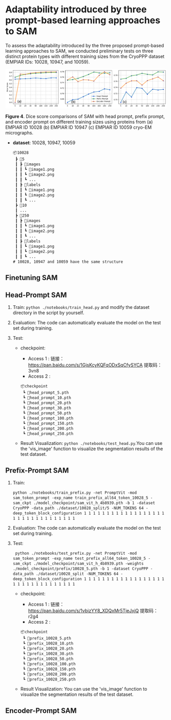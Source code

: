 #  Adaptability introduced by three prompt-based learning approaches to SAM

To assess the adaptability introduced by the three proposed prompt-based learning approaches to SAM, we conducted preliminary tests on three distinct protein types with different training sizes from the CryoPPP dataset (EMPIAR IDs: 10028, 10947, and 10059).

![](../image/figure4.png)

**Figure 4**. Dice score comparisons of SAM with head prompt, prefix prompt, and encoder prompt on different training sizes using proteins from (a) EMPIAR ID 10028 (b) EMPIAR ID 10947 (c) EMPIAR ID 10059 cryo-EM micrographs.

- **dataset**:  10028, 10947, 10059
  
    ```
    📦10028
     ┣ 📂5
     ┃ ┣ 📂images
     ┃ ┃ ┗ 📜image1.png
     ┃ ┃ ┗ 📜image2.png
     ┃ ┃ ┗ ...
     ┃ ┣ 📂labels
     ┃ ┃ ┗ 📜image1.png
     ┃ ┃ ┗ 📜image2.png
     ┃ ┃ ┗ ...
     ┣ 📂10
     ┃ ...
     ┣ 📂250
     ┃ ┣ 📂images
     ┃ ┃ ┗ 📜image1.png
     ┃ ┃ ┗ 📜image2.png
     ┃ ┃ ┗ ...
     ┃ ┣ 📂labels
     ┃ ┃ ┗ 📜image1.png
     ┃ ┃ ┗ 📜image2.png
     ┃ ┃ ┗ ...
    # 10028, 10947 and 10059 have the same structure
    ```

## Finetuning SAM



## Head-Prompt SAM

1. Train:  `python ./notebooks/train_head.py` and modify the dataset directory in the script by yourself.

2. Evaluation: The code can automatically evaluate the model on the test set during training.

3. Test:
   - checkpoint: 
   
       - Access 1 : 链接：https://pan.baidu.com/s/1GjsKcyKQFqODxSqCfySYCA  提取码：3vn8
       - Access 2 : 
   
       ```
       📦checkpoint
        ┗ 📜head_prompt_5.pth
        ┗ 📜head_prompt_10.pth
        ┗ 📜head_prompt_20.pth
        ┗ 📜head_prompt_30.pth
        ┗ 📜head_prompt_50.pth
        ┗ 📜head_prompt_100.pth
        ┗ 📜head_prompt_150.pth
        ┗ 📜head_prompt_200.pth
        ┗ 📜head_prompt_250.pth
       ```
   
   - Result Visualization: `python ./notebooks/test_head.py`.You can use the 'vis_image' function to visualize the segmentation results of the test dataset.

## Prefix-Prompt SAM

1. Train:  
   ```
   python ./notebooks/train_prefix.py -net PromptVit -mod sam_token_prompt -exp_name train_prefix_all64_token_10028_5 -sam_ckpt ./model_checkpoint/sam_vit_h_4b8939.pth -b 1 -dataset CryoPPP -data_path ./dataset/10028_split/5 -NUM_TOKENS 64 -deep_token_block_configuration 1 1 1 1 1 1 1 1 1 1 1 1 1 1 1 1 1 1 1 1 1 1 1 1 1 1 1 1 1 1 1 1
   ```

2. Evaluation: The code can automatically evaluate the model on the test set during training.

3. Test:
   ```
    python ./notebooks/test_prefix.py -net PromptVit -mod sam_token_prompt -exp_name test_prefix_all64_token_10028_5 -sam_ckpt ./model_checkpoint/sam_vit_h_4b8939.pth -weights ./model_checkpoint/prefix/10028_5.pth -b 1 -dataset CryoPPP -data_path ./dataset/10028_split -NUM_TOKENS 64 -deep_token_block_configuration 1 1 1 1 1 1 1 1 1 1 1 1 1 1 1 1 1 1 1 1 1 1 1 1 1 1 1 1 1 1 1 1
   ```
   - checkpoint: 
   
       - Access 1 : 链接：https://pan.baidu.com/s/1vbizYY8_XDQxMr5TjeJxjQ  提取码：r2g4
       - Access 2 : 
   
       ```
       📦checkpoint
        ┗ 📜prefix_10028_5.pth
        ┗ 📜prefix_10028_10.pth
        ┗ 📜prefix_10028_20.pth
        ┗ 📜prefix_10028_30.pth
        ┗ 📜prefix_10028_50.pth
        ┗ 📜prefix_10028_100.pth
        ┗ 📜prefix_10028_150.pth
        ┗ 📜prefix_10028_200.pth
        ┗ 📜prefix_10028_250.pth
       ```
   
   - Result Visualization: You can use the 'vis_image' function to visualize the segmentation results of the test dataset.


## Encoder-Prompt SAM
